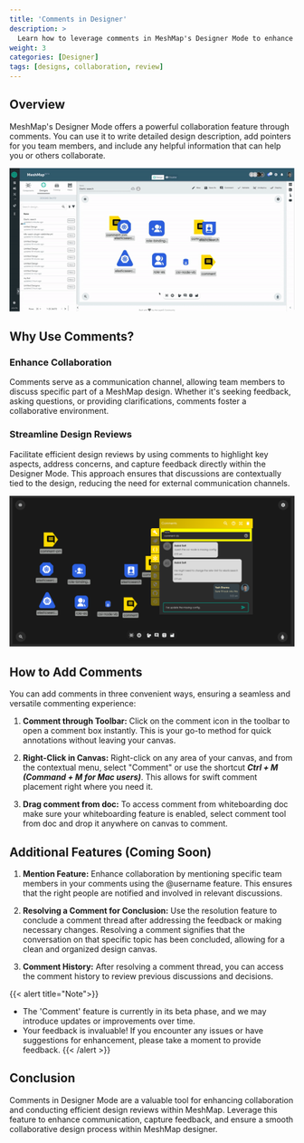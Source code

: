 ```yaml
---
title: 'Comments in Designer'
description: >
  Learn how to leverage comments in MeshMap's Designer Mode to enhance collaboration and streamline design reviews.
weight: 3
categories: [Designer]
tags: [designs, collaboration, review]
---
```


## Overview

MeshMap's Designer Mode offers a powerful collaboration feature through comments. You can use it to write detailed design description, add pointers for you team members, and include any helpful information that can help you or others collaborate.

![Conversation inside comments in designer](./comments-conversation.gif)

## Why Use Comments?

### Enhance Collaboration

Comments serve as a communication channel, allowing team members to discuss specific part of a MeshMap design. Whether it's seeking feedback, asking questions, or providing clarifications, comments foster a collaborative environment.

### Streamline Design Reviews

Facilitate efficient design reviews by using comments to highlight key aspects, address concerns, and capture feedback directly within the Designer Mode. This approach ensures that discussions are contextually tied to the design, reducing the need for external communication channels.

<img src="./conversation-screenshot.png" alt="Design review inside comments in designer" width="1000"/>

## How to Add Comments

You can add comments in three convenient ways, ensuring a seamless and versatile commenting experience:

1. **Comment through Toolbar:**
   Click on the comment icon in the toolbar to open a comment box instantly. This is your go-to method for quick annotations without leaving your canvas.

2. **Right-Click in Canvas:**
   Right-click on any area of your canvas, and from the contextual menu, select "Comment" or use the shortcut ***Ctrl + M (Command + M for Mac users)***. This allows for swift comment placement right where you need it.

3. **Drag comment from doc:**
   To access comment from whiteboarding doc make sure your whiteboarding feature is enabled, select comment tool from doc and drop it anywhere on canvas to comment.

## Additional Features (Coming Soon)

1. **Mention Feature:**
   Enhance collaboration by mentioning specific team members in your comments using the @username feature. This ensures that the right people are notified and involved in relevant discussions.

2. **Resolving a Comment for Conclusion:**
   Use the resolution feature to conclude a comment thread after addressing the feedback or making necessary changes. Resolving a comment signifies that the conversation on that specific topic has been concluded, allowing for a clean and organized design canvas.

3. **Comment History:**
   After resolving a comment thread, you can access the comment history to review previous discussions and decisions.

{{< alert title="Note">}}
- The 'Comment' feature is currently in its beta phase, and we may introduce updates or improvements over time.
- Your feedback is invaluable! If you encounter any issues or have suggestions for enhancement, please take a moment to provide feedback.
{{< /alert >}}

## Conclusion

Comments in Designer Mode are a valuable tool for enhancing collaboration and conducting efficient design reviews within MeshMap. Leverage this feature to enhance communication, capture feedback, and ensure a smooth collaborative design process within MeshMap designer.